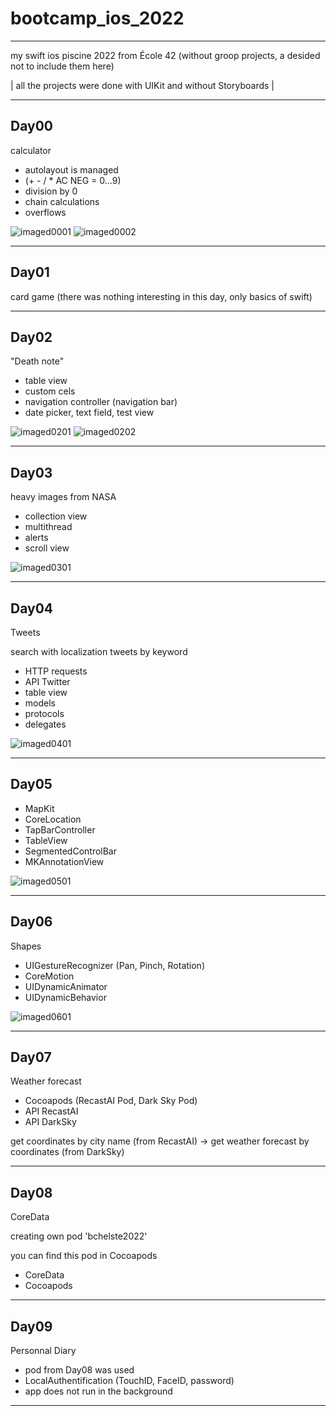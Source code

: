 # bootcamp_ios_2022
---
my swift ios piscine 2022 from École 42
(without groop projects, a desided not to include them here)

| all the projects were done with UIKit and without Storyboards |

---
## Day00 

calculator

- autolayout is managed 
- (+ - / * AC NEG = 0...9)
- division by 0
- chain calculations
- overflows

![imaged0001](https://github.com/bchelste/bootcamp_ios_2022/blob/main/utils/Day00_01.gif)
![imaged0002](https://github.com/bchelste/bootcamp_ios_2022/blob/main/utils/Day00_02.gif)


---
## Day01

card game
(there was nothing interesting in this day, only basics of swift)

---
## Day02

"Death note"

- table view
- custom cels
- navigation controller (navigation bar)
- date picker, text field, test view

![imaged0201](https://github.com/bchelste/bootcamp_ios_2022/blob/main/utils/Day02_01.gif)
![imaged0202](https://github.com/bchelste/bootcamp_ios_2022/blob/main/utils/Day02_02.gif)

---
## Day03

heavy images from NASA

- collection view
- multithread
- alerts
- scroll view

![imaged0301](https://github.com/bchelste/bootcamp_ios_2022/blob/main/utils/Day03_01.gif)

---

## Day04

Tweets

search with localization tweets by keyword

- HTTP requests
- API Twitter
- table view
- models
- protocols
- delegates

![imaged0401](https://github.com/bchelste/bootcamp_ios_2022/blob/main/utils/Day04_01.gif)

---

## Day05

- MapKit
- CoreLocation
- TapBarController
- TableView
- SegmentedControlBar
- MKAnnotationView

![imaged0501](https://github.com/bchelste/bootcamp_ios_2022/blob/main/utils/Day05_01.gif)

---

## Day06

Shapes

- UIGestureRecognizer (Pan, Pinch, Rotation)
- CoreMotion
- UIDynamicAnimator
- UIDynamicBehavior

![imaged0601](https://github.com/bchelste/bootcamp_ios_2022/blob/main/utils/Day06_01.gif)

---

## Day07

Weather forecast

- Cocoapods (RecastAI Pod, Dark Sky Pod)
- API RecastAI
- API DarkSky

get coordinates by city name (from RecastAI) -> get weather forecast by coordinates (from DarkSky)

---

## Day08

CoreData

creating own pod 'bchelste2022'

you can find this pod in Cocoapods

- CoreData
- Cocoapods

---

## Day09

Personnal Diary

- pod from Day08 was used
- LocalAuthentification (TouchID, FaceID, password)
- app does not run in the background



---



